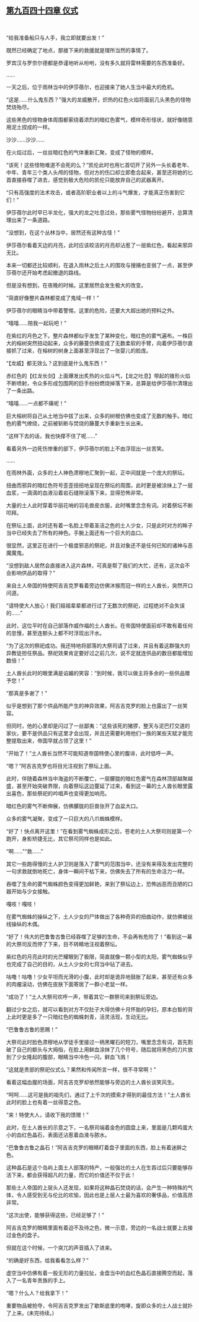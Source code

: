 ## [第九百四十四章 仪式](https://www.xxbiquge.com/11_11222/9033246.html)
﻿

  “给我准备船只与人手，我立即就要出发！”

  既然已经确定了地点，那接下来的救援就是理所当然的事情了。

  罗宾汉与罗奈尔德都是恭谨地听从吩咐，没有多久就将雷林需要的东西准备好。

  ……

  一天之后，位于雨林当中的伊莎蓓尔，也迎接来了她人生当中最大的危机。

  “这是……什么鬼东西？”强大的龙威散开，炽热的红色火焰将面前几头黑色的怪物焚烧殆尽。

  这些黑色的怪物身体周围都萦绕着浓烈的暗红色雾气，模样奇形怪状，就好像随意用泥土捏成的一样。

  沙沙……沙沙……

  在火焰过后，一丝丝暗红色的气体重新汇聚，变成了怪物的模样。

  “该死！这些怪物难道不会死的么？”凯伦此时也用匕首切开了另外一头长着老年、中年、青年三个类人头颅的怪物，但对方的伤口却立即愈合起来，甚至还将她的匕首直接吞噬了进去，感觉到极大危险的凯伦只能放弃自己的武器离开。

  “只有高强度的法术攻击，或者高阶职业者以上的斗气爆发，才能真正伤害到它们！”

  伊莎蓓尔此时早已半龙化，强大的龙之吐息过处，那些雾气怪物纷纷避开，总算清理出来了一条道路。

  “没想到，在这个丛林当中，居然还有这种古怪！”

  伊莎蓓尔看着天边的月亮，此时应该皎洁的月亮却沾惹了一层紫红色，看起来邪异无比。

  本来一切都还比较顺利，在退入雨林之后土人的围攻与搜捕也变弱了一点，甚至伊莎蓓尔还开始考虑起撤退的路线。

  但是没有想到，在夜晚的时候。这里居然会发生极大的改变。

  “简直好像整片森林都变成了鬼域一样！”

  伊莎蓓尔的眼睛当中带着警惕，这里的危险，还要大大超出她的预料之外。

  “嘻嘻……陪我一起玩吧！”

  在紫红的月色之下。整片森林都似乎发生了某种变化，暗红色的雾气遍布。一株巨大的榕树突然扭动起来，众多的藤蔓仿佛变成了无数柔软的手臂，向着伊莎蓓尔直接抓了过来，在榕树的树身上面甚至浮现出了一张婴儿的脸庞。

  “【龙威】都无效么？这到底是什么鬼东西！”

  赤红色的【红龙长剑】上面爆发出炙热的火焰斗气，【龙之吐息】带起的锥形火焰不断喷射，令众多形成包围网的巨手纷纷燃烧掉落下来，总算是给伊莎蓓尔清理出了一条出路。

  “嘻嘻……一点都不痛呢！”

  巨大榕树将自己从土地当中拔了出来，众多的树根仿佛也变成了无数的触手。暗红色的雾气缭绕，之前被斩断与焚烧的藤蔓大手重新生长出来。

  “这样下去的话，我也快撑不住了呢……”

  看着另外一边死伤惨重的部下，伊莎蓓尔的脸上不由浮现出一丝苦笑。

  ……

  在雨林外面，众多的土人神色肃穆地汇聚到一起，正中间就是一个庞大的祭坛。

  扭曲而邪异的暗红色符号歪歪扭扭地呈现在祭坛的周围，此时更是被涂抹上了一层血浆，一滴滴的血液沿着岩石缝隙滚落下来，显得恐怖非常。

  大量的土人此时穿着华丽花哨的羽毛兽皮衣服，此时嘴里念念有词。对着祭坛不断叩拜。

  在祭坛上面，此时还有着一名脸上带着圣洁之色的土人少女，只是此时对方的眸子当中已经失去了所有的神色。手腕上面还有一个巨大的血口。

  很显然，这里正在进行一个极度邪恶的祭祀，并且对象还不是任何已知的诸神与恶魔魔鬼。

  “没想到敌人居然会直接进入这片森林，可真是帮了我们的大忙，还有，这次会不会影响供品的取得？”

  来自土人帝国的特使阿吉吉克罗看着旁边仿佛沐猴而冠一样的土人酋长，突然开口问道。

  “请特使大人放心！我们祖祖辈辈都进行过了无数次的祭祀，过程绝对不会失误的……”

  此时，这位平时在自己部落作威作福的土人酋长。在帝国特使面前却不敢有着任何的怠慢，甚至连额头上都不时浮现出汗水。

  “为了这次的祭祀成功。我还特地将部落的大祭司请了过来，并且有着这群强大的异教徒担任祭品。祭祀效果肯定要好过之前几次，说不定就连供品的数目都能增加数倍！”

  土人酋长此时的眼里满是谄媚的笑容：“到时候，我可以做主将多余的一些供品赠予您！”

  “那真是多谢了！”

  似乎是想到了那个供品所能产生的神异效果，阿吉吉克罗的脸上也露出了一丝笑容。

  但同时，他的心里却是闪过了一丝鄙夷：“这些该死的猪猡，整天与泥巴打交道的家伙，要不是供品只有这里才会出现，并且还需要利用他们一族的某些天赋才能完整提取出来，帝国早就占领了这里！”

  “开始了！”土人酋长当然不可能知道帝国特使心里的腹诽，此时低呼一声。

  “嗯？”阿吉吉克罗也将目光注视到了祭坛上面。

  此时，伴随着森林当中海盗的不断覆亡，一层朦胧的暗红色雾气在森林顶部越聚越盛，甚至开始突破界限，向着祭坛这边蔓延了过来，看到这一幕的土人酋长眼里露出喜色，那些祭祀的吟唱声也变得更加响亮。

  暗红色的雾气不断伸展，仿佛朦胧的巨兽张开了血盆大口。

  众多的雾气凝聚，变成了一只巨大的八爪蜘蛛模样。

  “好了！快点离开这里！”在看到雾气蜘蛛成形之后，苍老的土人大祭司则是第一个跑开，身影矫捷无比，其它祭司同样也是如此。

  “啊……”“救……”

  其它一些跑得慢的土人护卫则是落入了雾气的范围当中，还没有来得及发出完整的一句求救就倒地死亡，身体一瞬间干枯下来，仿佛失去了所有的生命活力一样。

  吞噬了生命的雾气蜘蛛颜色变得更加鲜艳，来到了祭坛边上，恐怖凶恶而丑陋的口器开始与少女接触。

  嘎吱！嘎吱！

  在雾气蜘蛛的操纵之下，土人少女的尸体做出了各种奇异的扭曲动作，就仿佛被丝线操纵的木偶。

  “好了！伟大的巴鲁鲁古鲁已经吞噬了足够的生命，不会再有危险了！”看到这一幕的大祭司反而停了下来，目不转睛地注视着祭坛。

  紫红色的月亮此时的光芒耀眼到了极限，简直就像一颗小型的太阳，雾气蜘蛛似乎也完成了自己的目的，从土人少女的七窍当中钻了进去。

  咕噜！咕噜！少女平坦而光滑的小腹，此时却是诡异地鼓胀了起来，甚至还有众多的肉瘤滚动，仿佛在皮肤下面寄居了一群小老鼠一样。

  “成功了！”土人大祭司欢呼一声，带着其它一群祭司来到祭坛旁边。

  翻过少女之后，就可以看到对方不仅肚子大得仿佛十月怀胎的孕妇，原本白皙的背上此时更是多了一只暗红色的蜘蛛刺青，活灵活现，生动无比。

  “巴鲁鲁古鲁的恩赐！”

  大祭司此时脸色肃穆地从学徒手里接过一柄黑曜石的短刀，嘴里念念有词，首先割破了自己的额头与大拇指，在脸上用鲜血涂抹了几个符号，随后就将黑色的刀片放到了少女隆起的腹部，眼睛当中冷色一闪，鲜血飞溅！

  “这就是贵部的祭祀仪式么？果然和传闻所言一样，很不寻常啊！”

  看着这幅血腥的场面，阿吉吉克罗却依然能够与旁边的土人酋长谈笑风生。

  “呵呵……这可是我的祖先们，通过了上千次的摸索才得到的最佳方法！”土人酋长此时的脸上也有着一丝得意之色。

  “来！特使大人，请收下我的馈赠！”

  此时，在土人酋长的示意之下，一名祭司端着金色的圆盘上来，里面是几颗鸡蛋大小的血红色晶石，表面还沾惹着血液与脓水。

  “巴鲁鲁古鲁之晶石！”阿吉吉克罗的眼睛盯着盘子里面的东西，脸上有着迷醉之色。

  这种晶石是这个岛屿上面土人部落的特产，一般强壮的土人在生吞过后只要能够存活下来，都会获得超凡的力量，而它的价值还不仅于此！

  那些土人帝国的上层头人还发现，如果将这种晶石焚烧的话，会产生一种特殊的气体，令人感受到无与伦比的欢愉，因此也是上层人士最为喜欢的奢侈品，价值高昂非常。

  “这次出使，能够获得这些，已经足够了！”

  阿吉吉克罗的眼睛里面有着迫不及待之色，微一示意，旁边的一名战士就要上去接过金色的盘子。

  但就在这个时候，一个突兀的声音插入了进来。

  “的确是好东西，给我看看怎么样？”

  虚空当中仿佛有着一股无形的力量拉扯，金盘当中的血红色晶石直接腾空而起，落入了一名青年贵族的手上。

  “嗯？什么人？给我拿下！”

  重要物品被抢夺，令阿吉吉克罗发出了歇斯底里的咆哮，旋即众多的土人战士就扑了上来。(未完待续。)

